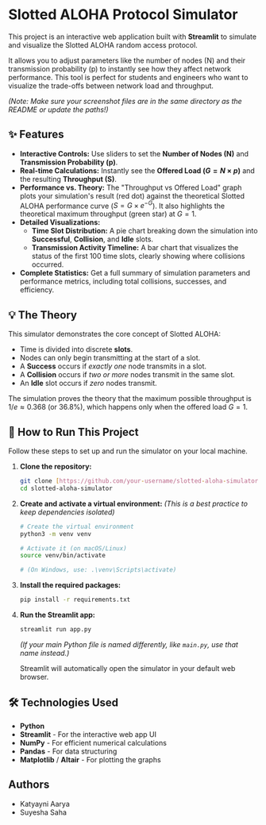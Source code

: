 # Slotted ALOHA Protocol Simulator

This project is an interactive web application built with **Streamlit** to simulate and visualize the Slotted ALOHA random access protocol.

It allows you to adjust parameters like the number of nodes (N) and their transmission probability (p) to instantly see how they affect network performance. This tool is perfect for students and engineers who want to visualize the trade-offs between network load and throughput.


*(Note: Make sure your screenshot files are in the same directory as the README or update the paths!)*

## ✨ Features

* **Interactive Controls:** Use sliders to set the **Number of Nodes (N)** and **Transmission Probability (p)**.
* **Real-time Calculations:** Instantly see the **Offered Load ($G = N \times p$)** and the resulting **Throughput (S)**.
* **Performance vs. Theory:** The "Throughput vs Offered Load" graph plots your simulation's result (red dot) against the theoretical Slotted ALOHA performance curve ($S = G \times e^{-G}$). It also highlights the theoretical maximum throughput (green star) at $G=1$.
* **Detailed Visualizations:**
    * **Time Slot Distribution:** A pie chart breaking down the simulation into **Successful**, **Collision**, and **Idle** slots.
    * **Transmission Activity Timeline:** A bar chart that visualizes the status of the first 100 time slots, clearly showing where collisions occurred.
* **Complete Statistics:** Get a full summary of simulation parameters and performance metrics, including total collisions, successes, and efficiency.

## 💡 The Theory

This simulator demonstrates the core concept of Slotted ALOHA:

* Time is divided into discrete **slots**.
* Nodes can only begin transmitting at the start of a slot.
* A **Success** occurs if *exactly one* node transmits in a slot.
* A **Collision** occurs if *two or more* nodes transmit in the same slot.
* An **Idle** slot occurs if *zero* nodes transmit.

The simulation proves the theory that the maximum possible throughput is $1/e \approx 0.368$ (or 36.8%), which happens only when the offered load $G=1$.

## 🚀 How to Run This Project

Follow these steps to set up and run the simulator on your local machine.

1.  **Clone the repository:**
    ```bash
    git clone [https://github.com/your-username/slotted-aloha-simulator.git](https://github.com/your-username/slotted-aloha-simulator.git)
    cd slotted-aloha-simulator
    ```

2.  **Create and activate a virtual environment:**
    *(This is a best practice to keep dependencies isolated)*
    ```bash
    # Create the virtual environment
    python3 -m venv venv

    # Activate it (on macOS/Linux)
    source venv/bin/activate

    # (On Windows, use: .\venv\Scripts\activate)
    ```

3.  **Install the required packages:**
    ```bash
    pip install -r requirements.txt
    ```

4.  **Run the Streamlit app:**
    ```bash
    streamlit run app.py
    ```
    *(If your main Python file is named differently, like `main.py`, use that name instead.)*

    Streamlit will automatically open the simulator in your default web browser.

## 🛠️ Technologies Used

* **Python**
* **Streamlit** - For the interactive web app UI
* **NumPy** - For efficient numerical calculations
* **Pandas** - For data structuring
* **Matplotlib** / **Altair** - For plotting the graphs

## Authors

* Katyayni Aarya
* Suyesha Saha
